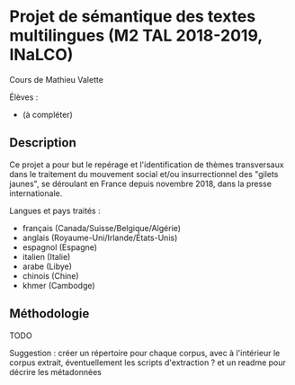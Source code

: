 # Projet de sémantique des textes multilingues (M2 TAL 2018-2019, INaLCO)

Cours de Mathieu Valette

Élèves : 
 - (à compléter)

## Description
Ce projet a pour but le repérage et l'identification de thèmes transversaux dans le traitement du mouvement social et/ou insurrectionnel des "gilets jaunes", se déroulant en France depuis novembre 2018, dans la presse internationale.
 
Langues et pays traités :
  - français (Canada/Suisse/Belgique/Algérie)
  - anglais (Royaume-Uni/Irlande/États-Unis)
  - espagnol (Espagne)
  - italien (Italie)
  - arabe (Libye)
  - chinois (Chine)
  - khmer (Cambodge)

## Méthodologie
TODO

Suggestion : créer un répertoire pour chaque corpus, avec à l'intérieur le corpus extrait, éventuellement les scripts d'extraction ? et un readme pour décrire les métadonnées
